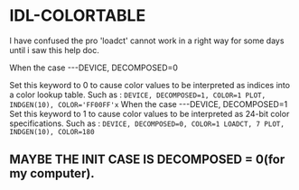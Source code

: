 # IDL-COLORTABLE

I have confused the pro 'loadct' cannot work in a right way for some days until i saw this help doc.

When the case ---DEVICE, DECOMPOSED=0
      <p>Set this keyword to 0 to cause color values to be interpreted as indices into a color lookup table.
      Such as :
      ```
          DEVICE, DECOMPOSED=1, COLOR=1
          PLOT, INDGEN(10), COLOR='FF00FF'x
      ```
When the case ---DEVICE, DECOMPOSED=1
      Set this keyword to 1 to cause color values to be interpreted as 24-bit color specifications. 
      Such as :
      ```
          DEVICE, DECOMPOSED=0, COLOR=1
          LOADCT, 7
          PLOT, INDGEN(10), COLOR=180
      ```
## MAYBE THE INIT CASE IS DECOMPOSED = 0(for my computer).
